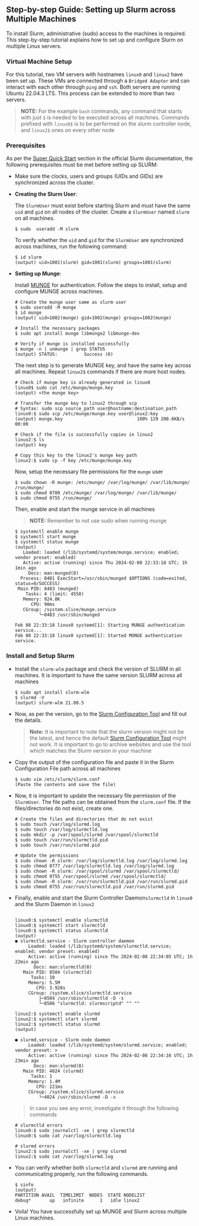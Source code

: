 ## Step-by-step Guide: Setting up Slurm across Multiple Machines

To install Slurm, administrative (sudo) access to the machines is required. This step-by-step tutorial explains how to set up and configure Slurm on multiple Linux servers. 
<!-- > **NOTE:** This is a minimal setup. It ignores setting up Slurm databases or Cgroups -->



### Virtual Machine Setup

For this tutorial, two VM servers with hostnames `linux0` and `linux2` have been set up. These VMs are connected through a `Bridged Adapter` and can interact with each other through `ping` and `ssh`. Both servers are running Ubuntu 22.04.3 LTS. This process can be extended to more than two servers.

> **NOTE:** For the example `bash` commands, any command that starts with just `$` is needed to be executed across all machines. Commands prefixed with `linux0$` is to be performed on the slurm controller node, and `linux2$` ones on every other node 


### Prerequisites
As per the [Super Quick Start](https://slurm.schedmd.com/quickstart_admin.html#quick_start) section in the official Slurm documentation, the following prerequisites must be met before setting up SLURM:

* Make sure the clocks, users and groups (UIDs and GIDs) are synchronized across the cluster.

* **Creating the Slurm User**:

    The `SlurmUser` must exist before starting Slurm and must have the same `uid` and `gid` on all nodes of the cluster. Create a `SlurmUser` named `slurm` on all machines.

    ```
    $ sudo  useradd -M slurm
    ```
    To verify whether the `uid` and `gid` for the `SlurmUser` are synchronized across machines, run the following command:
    ```
    $ id slurm
    (output) uid=1001(slurm) gid=1001(slurm) groups=1001(slurm)
    ```

* **Setting up Munge**:
    
    Install [MUNGE](https://dun.github.io/munge/) for authentication. Follow the steps to install, setup and configure MUNGE across machines.
    
    ```console
    # Create the munge user same as slurm user
    $ sudo useradd -M munge
    $ id munge
    (output) uid=1002(munge) gid=1002(munge) groups=1002(munge)
    
    # Install the necessary packages
    $ sudo apt install munge libmunge2 libmunge-dev
     
    # Verify if munge is installed successfully
    $ munge -n | unmunge | grep STATUS
    (output) STATUS:          Success (0)
    ```
    
    
    The next step is to generate MUNGE key, and have the same key across all machines. Repeat `linux2$` commands if there are more host nodes.
    
    ```console
    # Check if munge key is already generated in linux0
    linux0$ sudo cat /etc/munge/munge.key
    (output) <the munge key>
    
    # Transfer the munge key to linux2 through scp
    # Syntax: sudo scp source_path user@hostname:destination_path 
    linux0:$ sudo scp /etc/munge/munge.key user@linux2:key
    (output) munge.key                            100% 129 200.6KB/s 00:00
    
    # Check if the file is successfully copies in linux2
    linux2:$ ls
    (output) key
    
    # Copy this key to the linux2's munge key path
    linux2:$ sudo cp -f key /etc/munge/munge.key
    ```
    
    Now, setup the necessary file permissions for the `munge` user
    
    ```console
    $ sudo chown -R munge: /etc/munge/ /var/log/munge/ /var/lib/munge/ /run/munge/
    $ sudo chmod 0700 /etc/munge/ /var/log/munge/ /var/lib/munge/
    $ sudo chmod 0755 /run/munge/
    ```
    
    Then, enable and start the munge service in all machines
    > **NOTE:** Remember to not use sudo when running munge

    ```console
    $ systemctl enable munge    
    $ systemctl start munge
    $ systemctl status munge
    (output)
       Loaded: loaded (/lib/systemd/system/munge.service; enabled; vendor preset: enabled)
       Active: active (running) since Thu 2024-02-08 22:33:18 UTC; 1h 1min ago
         Docs: man:munged(8)
      Process: 8481 ExecStart=/usr/sbin/munged $OPTIONS (code=exited, status=0/SUCCESS)
     Main PID: 8483 (munged)
        Tasks: 4 (limit: 4558)
       Memory: 924.0K
          CPU: 90ms
       CGroup: /system.slice/munge.service
             └─8483 /usr/sbin/munged

    Feb 08 22:33:18 linux0 systemd[1]: Starting MUNGE authentication service...
    Feb 08 22:33:18 linux0 systemd[1]: Started MUNGE authentication service.
    ```
    


### Install and Setup Slurm

*
    Install the `slurm-wlm` package and check the version of SLURM in all machines. It is important to have the same version SLURM across all machines
    
    ```console
    $ sudo apt install slurm-wlm
    $ slurmd -V
    (output) slurm-wlm 21.08.5
    ```

*
    Now, as per the version, go to the [Slurm Configuration Tool](https://slurm.schedmd.com/archive/slurm-21.08.5/configurator.html) and fill out the details.
    
    > **Note:** It is important to note that the slurm version might not be the latest, and hence the default [Slurm Configuration Tool](https://slurm.schedmd.com/configurator.html) might not work. It is important to go to archive websites and use the tool which matches the Slurm version in your machine
    

*
    Copy the output of the configuration file and paste it in the Slurm Configuration File path across all machines
    
    ```console
    $ sudo vim /etc/slurm/slurm.conf
    (Paste the contents and save the file)
    ```

*
    Now, it is important to update the necessary file permission of the `SlurmUser`. The file paths can be obtained from the `slurm.conf` file. If the files/directories do not exist, create one. 
    
    ```console
    # Create the files and directories that do not exist
    $ sudo touch /var/log/slurmd.log
    $ sudo touch /var/log/slurmctld.log
    $ sudo mkdir -p /var/spool/slurmd /var/spool/slurmctld
    $ sudo touch /var/run/slurmctld.pid
    $ sudo touch /var/run/slurmd.pid
    
    # Update the permissions
    $ sudo chown -R slurm: /var/log/slurmctld.log /var/log/slurmd.log 
    $ sudo chmod 0777 /var/log/slurmctld.log /var/log/slurmd.log 
    $ sudo chown -R slurm: /var/spool/slurmd /var/spool/slurmctld/
    $ sudo chmod 0755 /var/spool/slurmd /var/spool/slurmctld/
    $ sudo chown -R slurm: /var/run/slurmctld.pid /var/run/slurmd.pid
    $ sudo chmod 0755 /var/run/slurmctld.pid /var/run/slurmd.pid

    ```
    
*
    Finally, enable and start the Slurm Controller Daemon`slurmctld` in `linux0` and the Slurm Daemon in `linux2`
    
    ```console

    linux0:$ systemctl enable slurmctld
    linux0:$ systemctl start slurmctld
    linux0:$ systemctl status slurmctld
    (output)
    ● slurmctld.service - Slurm controller daemon
         Loaded: loaded (/lib/systemd/system/slurmctld.service; enabled; vendor preset: enabled)
         Active: active (running) since Thu 2024-02-08 22:34:05 UTC; 1h 22min ago
           Docs: man:slurmctld(8)
       Main PID: 8504 (slurmctld)
          Tasks: 10
         Memory: 5.5M
            CPU: 3.928s
         CGroup: /system.slice/slurmctld.service
             ├─8504 /usr/sbin/slurmctld -D -s
             └─8506 "slurmctld: slurmscriptd" "" ""
    ```
    ```console
    linux2:$ systemctl enable slurmd
    linux2:$ systemctl start slurmd
    linux2:$ systemctl status slurmd
    (output)

    ● slurmd.service - Slurm node daemon
         Loaded: loaded (/lib/systemd/system/slurmd.service; enabled; vendor preset: >
         Active: active (running) since Thu 2024-02-08 22:34:16 UTC; 1h 23min ago
           Docs: man:slurmd(8)
       Main PID: 4024 (slurmd)
          Tasks: 1
         Memory: 1.4M
            CPU: 221ms
         CGroup: /system.slice/slurmd.service
             └─4024 /usr/sbin/slurmd -D -s

    ```
    > In case you see any error, investigate it through the following commands
    ```console
    # slurmctld errors
    linux0:$ sudo journalctl -xe | grep slurmctld
    linux0:$ sudo cat /var/log/slurmctld.log
    
    # slurmd errors
    linux2:$ sudo journalctl -xe | grep slurmd
    linux2:$ sudo cat /var/log/slurmd.log
    ```
*
    You can verify whether both `slurmctld` and `slurmd` are running and communicating properly, run the following commands.
    
    ```console
    $ sinfo
    (output)
    PARTITION AVAIL  TIMELIMIT  NODES  STATE NODELIST
    debug*       up   infinite      1   idle linux2
    ```
    
*
    Voila! You have successfully set up MUNGE and Slurm across multiple Linux machines.
    

